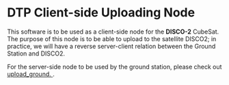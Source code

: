 # DTP Client-side Uploading Node
This software is to be used as a client-side node for the <b>DISCO-2</b> CubeSat. The purpose of this node is to be able to upload to the satellite DISCO2; in practice, we will have a reverse server-client relation between the Ground Station and DISCO2. 

For the server-side node to be used by the ground station, please check out [upload_ground. ](https://github.com/discosat/upload_sat).
